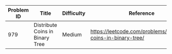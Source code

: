| Problem ID | Title | Difficulty | Reference
| --- | --- | --- | ---
| 979 | Distribute Coins in Binary Tree | Medium | https://leetcode.com/problems/distribute-coins-in-binary-tree/
